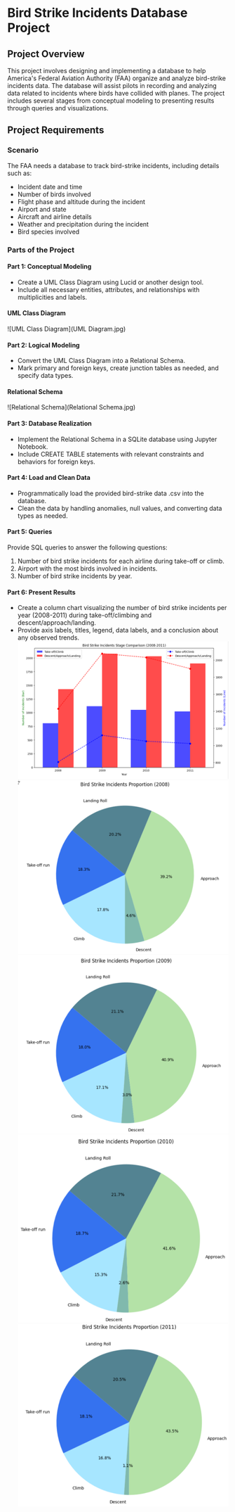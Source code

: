 # Bird Strike Incidents Database Project

## Project Overview

This project involves designing and implementing a database to help America's Federal Aviation Authority (FAA) organize and analyze bird-strike incidents data. The database will assist pilots in recording and analyzing data related to incidents where birds have collided with planes. The project includes several stages from conceptual modeling to presenting results through queries and visualizations.

## Project Requirements

### Scenario
The FAA needs a database to track bird-strike incidents, including details such as:
- Incident date and time
- Number of birds involved
- Flight phase and altitude during the incident
- Airport and state
- Aircraft and airline details
- Weather and precipitation during the incident
- Bird species involved

### Parts of the Project

#### Part 1: Conceptual Modeling 
- Create a UML Class Diagram using Lucid or another design tool.
- Include all necessary entities, attributes, and relationships with multiplicities and labels.

#### UML Class Diagram
![UML Class Diagram](UML Diagram.jpg)

#### Part 2: Logical Modeling 
- Convert the UML Class Diagram into a Relational Schema.
- Mark primary and foreign keys, create junction tables as needed, and specify data types.

#### Relational Schema
![Relational Schema](Relational Schema.jpg)

#### Part 3: Database Realization 
- Implement the Relational Schema in a SQLite database using Jupyter Notebook.
- Include CREATE TABLE statements with relevant constraints and behaviors for foreign keys.

#### Part 4: Load and Clean Data 
- Programmatically load the provided bird-strike data .csv into the database.
- Clean the data by handling anomalies, null values, and converting data types as needed.

#### Part 5: Queries 
Provide SQL queries to answer the following questions:
1. Number of bird strike incidents for each airline during take-off or climb.
2. Airport with the most birds involved in incidents.
3. Number of bird strike incidents by year.

#### Part 6: Present Results
- Create a column chart visualizing the number of bird strike incidents per year (2008-2011) during take-off/climbing and descent/approach/landing.
- Provide axis labels, titles, legend, data labels, and a conclusion about any observed trends.
![Result 1](result1.jpg)
![Result 2](result2.jpg)
![Result 3](result3.jpg)
![Result 4](result4.jpg)
![Result 5](result5.jpg)



